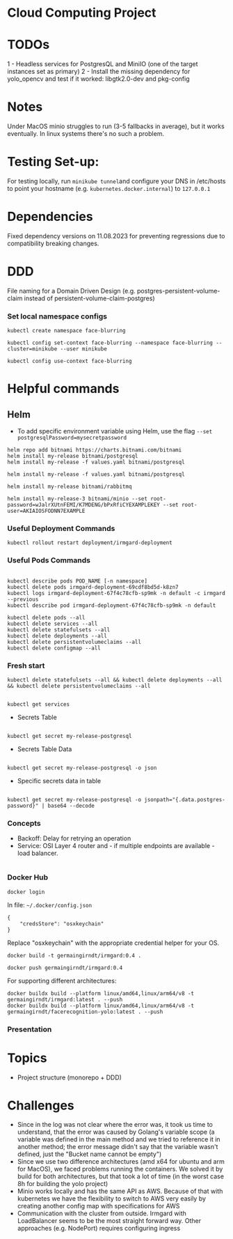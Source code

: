# Cloud Computing Project

# TODOs

1 - Headless services for PostgresQL and MiniIO (one of the target instances set as primary)
2 - Install the missing dependency for yolo_opencv and test if it worked: libgtk2.0-dev and pkg-config

# Notes

Under MacOS minio struggles to run (3-5 fallbacks in average), but it works eventually. In linux systems there's no such a problem.

# Testing Set-up:

For testing locally, run `minikube tunnel`and configure your DNS in /etc/hosts to point your hostname (e.g. `kubernetes.docker.internal`) to `127.0.0.1`

# Dependencies

Fixed dependency versions on 11.08.2023 for preventing regressions due to compatibility breaking changes.

# DDD

File naming for a Domain Driven Design (e.g. postgres-persistent-volume-claim instead of persistent-volume-claim-postgres)

### Set local namespace configs

```
kubectl create namespace face-blurring

kubectl config set-context face-blurring --namespace face-blurring --cluster=minikube --user minikube

kubectl config use-context face-blurring
```

# Helpful commands

## Helm

- To add specific environment variable using Helm, use the flag `--set postgresqlPassword=mysecretpassword`

```
helm repo add bitnami https://charts.bitnami.com/bitnami
helm install my-release bitnami/postgresql
helm install my-release -f values.yaml bitnami/postgresql

helm install my-release -f values.yaml bitnami/postgresql

helm install my-release bitnami/rabbitmq

helm install my-release-3 bitnami/minio --set root-password=wJalrXUtnFEMI/K7MDENG/bPxRfiCYEXAMPLEKEY --set root-user=AKIAIOSFODNN7EXAMPLE

```

### Useful Deployment Commands

```
kubectl rollout restart deployment/irmgard-deployment

```

### Useful Pods Commands

```

kubectl describe pods POD_NAME [-n namespace]
kubectl delete pods irmgard-deployment-69cdf8bd5d-k8zn7
kubectl logs irmgard-deployment-67f4c78cfb-sp9mk -n default -c irmgard --previous
kubectl describe pod irmgard-deployment-67f4c78cfb-sp9mk -n default

```

```
kubectl delete pods --all
kubectl delete services --all
kubectl delete statefulsets --all
kubectl delete deployments --all
kubectl delete persistentvolumeclaims --all
kubectl delete configmap --all
```

### Fresh start

```
kubectl delete statefulsets --all && kubectl delete deployments --all && kubectl delete persistentvolumeclaims --all

```

```

kubectl get services

```

- Secrets Table

```

kubectl get secret my-release-postgresql

```

- Secrets Table Data

```

kubectl get secret my-release-postgresql -o json

```

- Specific secrets data in table

```

kubectl get secret my-release-postgresql -o jsonpath="{.data.postgres-password}" | base64 --decode

```

### Concepts

- Backoff: Delay for retrying an operation
- Service: OSI Layer 4 router and - if multiple endpoints are available - load balancer.

```

```

### Docker Hub

```
docker login
```

In file: `~/.docker/config.json`

```
{
    "credsStore": "osxkeychain"
}

```

Replace "osxkeychain" with the appropriate credential helper for your OS.

```
docker build -t germaingirndt/irmgard:0.4 .

docker push germaingirndt/irmgard:0.4

```

For supporting different architectures:

```
docker buildx build --platform linux/amd64,linux/arm64/v8 -t germaingirndt/irmgard:latest . --push
docker buildx build --platform linux/amd64,linux/arm64/v8 -t germaingirndt/facerecognition-yolo:latest . --push
```

### Presentation

# Topics

- Project structure (monorepo + DDD)

# Challenges

- Since in the log was not clear where the error was, it took us time to understand, that the error was caused by Golang's variable scope (a variable was defined in the main method and we tried to reference it in another method; the error message didn't say that the variable wasn't defined, just the "Bucket name cannot be empty")
- Since we use two difference architectures (amd x64 for ubuntu and arm for MacOS), we faced problems running the containers. We solved it by build for both architectures, but that took a lot of time (in the worst case 8h for building the yolo project)
- Minio works locally and has the same API as AWS. Because of that with kubernetes we have the flexibility to switch to AWS very easily by creating another config map with specifications for AWS
- Communication with the cluster from outside. Irmgard with LoadBalancer seems to be the most straight forward way. Other approaches (e.g. NodePort) requires configuring ingress
